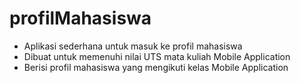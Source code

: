 # profilMahasiswa
- Aplikasi sederhana untuk masuk ke profil mahasiswa
- Dibuat untuk memenuhi nilai UTS mata kuliah Mobile Application
- Berisi profil mahasiswa yang mengikuti kelas Mobile Application
